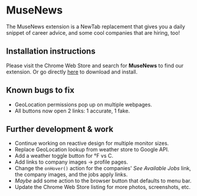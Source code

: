 # MuseNews
The MuseNews extension is a NewTab replacement that gives you a daily snippet of career advice, and some cool companies that are hiring, too!

## Installation instructions
Please visit the Chrome Web Store and search for **MuseNews** to find our extension.  Or go directly [here]() to download and install.

## Known bugs to fix
* GeoLocation permissions pop up on multiple webpages.
* All buttons now open 2 links: 1 accurate, 1 fake.

## Further development & work
* Continue working on reactive design for multiple monitor sizes.
* Replace GeoLocation lookup from weather store to Google API.
* Add a weather toggle button for °F vs C.
* Add links to company images -> profile pages.
* Change the `onHover()` action for the companies' *See Available Jobs* link, the company images, and the jobs apply links.
* *Maybe* add some action to the browser button that defaults to menu bar.
* Update the Chrome Web Store listing for more photos, screenshots, etc.
